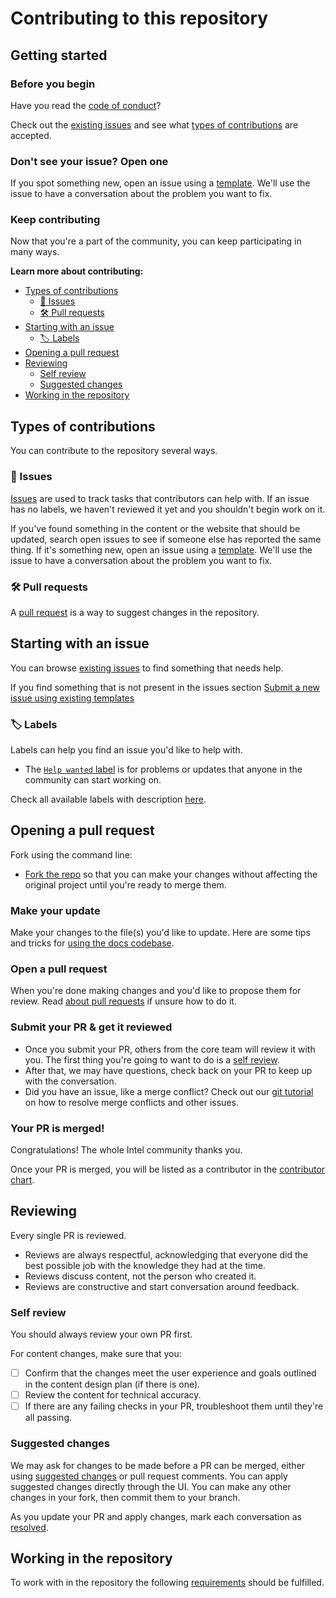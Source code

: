 # Contributing to this repository <!-- omit in toc -->

## Getting started <!-- omit in toc -->

### Before you begin

Have you read the [code of conduct](CODE_OF_CONDUCT.md)?

Check out the [existing issues](https://github.com/rfprod/flutter_starter/issues) and see what [types of contributions](#types-of-contributions) are accepted.

### Don't see your issue? Open one

If you spot something new, open an issue using a [template](https://github.com/rfprod/flutter_starter/issues/new/choose). We'll use the issue to have a conversation about the problem you want to fix.

### Keep contributing

Now that you're a part of the community, you can keep participating in many ways.

**Learn more about contributing:**

- [ Types of contributions](#types-of-contributions)
  - [:memo: Issues](#memo-issues)
  - [:hammer_and_wrench: Pull requests](#hammer_and_wrench-pull-requests)
- [Starting with an issue](#starting-with-an-issue)
  - [:label: Labels](#label-labels)
- [Opening a pull request](#opening-a-pull-request)
- [Reviewing](#reviewing)
  - [Self review](#self-review)
  - [Suggested changes](#suggested-changes)
- [Working in the repository](#working-in-the-repository)

## Types of contributions

You can contribute to the repository several ways.

### :memo: Issues

[Issues](https://docs.github.com/en/github/managing-your-work-on-github/about-issues) are used to track tasks that contributors can help with. If an issue has no labels, we haven't reviewed it yet and you shouldn't begin work on it.

If you've found something in the content or the website that should be updated, search open issues to see if someone else has reported the same thing. If it's something new, open an issue using a [template](https://github.com/rfprod/flutter_starter/issues/new/choose). We'll use the issue to have a conversation about the problem you want to fix.

### :hammer_and_wrench: Pull requests

A [pull request](https://docs.github.com/en/github/collaborating-with-issues-and-pull-requests/about-pull-requests) is a way to suggest changes in the repository.

## Starting with an issue

You can browse [existing issues](https://github.com/rfprod/flutter_starter/issues) to find something that needs help.

If you find something that is not present in the issues section [Submit a new issue using existing templates](https://github.com/rfprod/flutter_starter/issues/new/choose)

### :label: Labels

Labels can help you find an issue you'd like to help with.

- The [`Help wanted` label](https://github.com/github/docs/issues?q=is%3Aopen+is%3Aissue+label%3A%22help+wanted%22) is for problems or updates that anyone in the community can start working on.

Check all available labels with description [here](https://github.com/rfprod/flutter_starter/labels).

## Opening a pull request

Fork using the command line:

- [Fork the repo](https://docs.github.com/en/github/getting-started-with-github/fork-a-repo#fork-an-example-repository) so that you can make your changes without affecting the original project until you're ready to merge them.

### Make your update

Make your changes to the file(s) you'd like to update. Here are some tips and tricks for [using the docs codebase](#working-in-the-repository).

### Open a pull request

When you're done making changes and you'd like to propose them for review. Read [about pull requests](https://docs.github.com/en/github/collaborating-with-pull-requests/proposing-changes-to-your-work-with-pull-requests/about-pull-requests) if unsure how to do it.

### Submit your PR & get it reviewed

- Once you submit your PR, others from the core team will review it with you. The first thing you're going to want to do is a [self review](#self-review).
- After that, we may have questions, check back on your PR to keep up with the conversation.
- Did you have an issue, like a merge conflict? Check out our [git tutorial](https://lab.github.com/githubtraining/managing-merge-conflicts) on how to resolve merge conflicts and other issues.

### Your PR is merged!

Congratulations! The whole Intel community thanks you.

Once your PR is merged, you will be listed as a contributor in the [contributor chart](https://github.com/rfprod/flutter_starter/graphs/contributors).

## Reviewing

Every single PR is reviewed.

- Reviews are always respectful, acknowledging that everyone did the best possible job with the knowledge they had at the time.
- Reviews discuss content, not the person who created it.
- Reviews are constructive and start conversation around feedback.

### Self review

You should always review your own PR first.

For content changes, make sure that you:

- [ ] Confirm that the changes meet the user experience and goals outlined in the content design plan (if there is one).
- [ ] Review the content for technical accuracy.
- [ ] If there are any failing checks in your PR, troubleshoot them until they're all passing.

### Suggested changes

We may ask for changes to be made before a PR can be merged, either using [suggested changes](https://docs.github.com/en/github/collaborating-with-issues-and-pull-requests/incorporating-feedback-in-your-pull-request) or pull request comments. You can apply suggested changes directly through the UI. You can make any other changes in your fork, then commit them to your branch.

As you update your PR and apply changes, mark each conversation as [resolved](https://docs.github.com/en/github/collaborating-with-issues-and-pull-requests/commenting-on-a-pull-request#resolving-conversations).

## Working in the repository

To work with in the repository the following [requirements](https://github.com/rfprod/flutter_starter#requirements) should be fulfilled.
